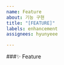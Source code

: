 ```yaml
---
name: Feature
about: 기능 구현
title: "[FEATURE]"
labels: enhancement
assignees: hyunyeee

---
```


###✨ Feature
